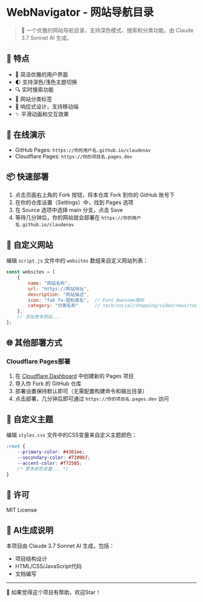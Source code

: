 # WebNavigator - 网站导航目录

> 🎨 一个优雅的网站导航目录，支持深色模式、搜索和分类功能。由 Claude 3.7 Sonnet AI 生成。

## 🌟 特点

- 🎯 简洁优雅的用户界面
- 🌓 支持深色/浅色主题切换
- 🔍 实时搜索功能
- 📑 网站分类标签
- 📱 响应式设计，支持移动端
- ✨ 平滑动画和交互效果

## 🚀 在线演示

- GitHub Pages: `https://你的用户名.github.io/claudenav`
- Cloudflare Pages: `https://你的项目名.pages.dev`

## 📦 快速部署

1. 点击页面右上角的 Fork 按钮，将本仓库 Fork 到你的 GitHub 账号下
2. 在你的仓库设置（Settings）中，找到 Pages 选项
3. 在 Source 选项中选择 main 分支，点击 Save
4. 等待几分钟后，你的网站就会部署在 `https://你的用户名.github.io/claudenav`

## 🔧 自定义网站

编辑 `script.js` 文件中的 `websites` 数组来自定义网站列表：

```javascript
const websites = [
    {
        name: "网站名称",
        url: "https://网站地址",
        description: "网站描述",
        icon: "fab fa-图标类名",  // Font Awesome图标
        category: "分类名称"      // tech/social/shopping/video/news/tools
    },
    // 添加更多网站...
];
```

## 🌐 其他部署方式

### Cloudflare Pages部署

1. 在 [Cloudflare Dashboard](https://dash.cloudflare.com/) 中创建新的 Pages 项目
2. 导入你 Fork 的 GitHub 仓库
3. 部署设置保持默认即可（无需配置构建命令和输出目录）
4. 点击部署，几分钟后即可通过 `https://你的项目名.pages.dev` 访问

## 🎨 自定义主题

编辑 `styles.css` 文件中的CSS变量来自定义主题颜色：

```css
:root {
    --primary-color: #4361ee;
    --secondary-color: #7209b7;
    --accent-color: #f72585;
    /* 更多颜色变量... */
}
```

## 📝 许可

MIT License

## 🤖 AI生成说明

本项目由 Claude 3.7 Sonnet AI 生成，包括：
- 项目结构设计
- HTML/CSS/JavaScript代码
- 文档编写

---

🌟 如果觉得这个项目有帮助，欢迎Star！
